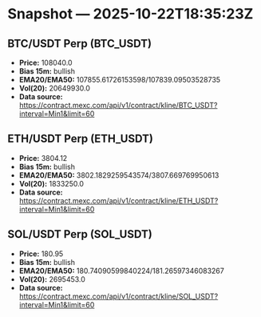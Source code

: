 # Snapshot — 2025-10-22T18:35:23Z

## BTC/USDT Perp (BTC_USDT)
- **Price:** 108040.0
- **Bias 15m:** bullish
- **EMA20/EMA50:** 107855.61726153598/107839.09503528735
- **Vol(20):** 20649930.0
- **Data source:** https://contract.mexc.com/api/v1/contract/kline/BTC_USDT?interval=Min1&limit=60

## ETH/USDT Perp (ETH_USDT)
- **Price:** 3804.12
- **Bias 15m:** bullish
- **EMA20/EMA50:** 3802.1829259543574/3807.669769950613
- **Vol(20):** 1833250.0
- **Data source:** https://contract.mexc.com/api/v1/contract/kline/ETH_USDT?interval=Min1&limit=60

## SOL/USDT Perp (SOL_USDT)
- **Price:** 180.95
- **Bias 15m:** bullish
- **EMA20/EMA50:** 180.74090599840224/181.26597346083267
- **Vol(20):** 2695453.0
- **Data source:** https://contract.mexc.com/api/v1/contract/kline/SOL_USDT?interval=Min1&limit=60
